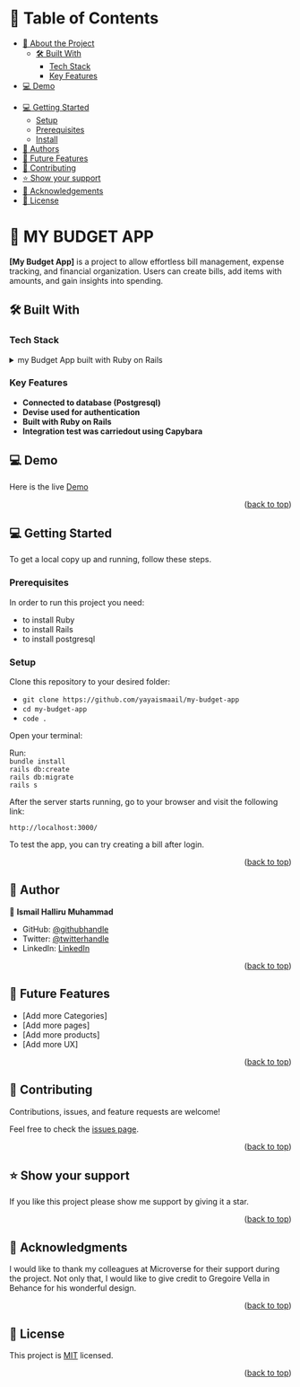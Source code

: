 <a name="readme-top"></a>

# 📗 Table of Contents

- [📖 About the Project](#about-project)
  - [🛠 Built With](#built-with)
    - [Tech Stack](#tech-stack)
    - [Key Features](#key-features)
- [💻 Demo](#demo)
<!-- - [💻 Presentation](#presentation) -->
- [💻 Getting Started](#getting-started)
  - [Setup](#setup)
  - [Prerequisites](#prerequisites)
  - [Install](#install)
- [👥 Authors](#authors)
- [🔭 Future Features](#future-features)
- [🤝 Contributing](#contributing)
- [⭐️ Show your support](#support)
- [🙏 Acknowledgements](#acknowledgements)
- [📝 License](#license)

# 📖 MY BUDGET APP <a name="about-project"></a>

**[My Budget App]** is a project to allow effortless bill management, expense tracking, and financial organization. Users can create bills, add items with amounts, and gain insights into spending.

## 🛠 Built With <a name="built-with"></a>

### Tech Stack <a name="tech-stack"></a>

<details>
<summary>my Budget App built with Ruby on Rails</summary>
  <ul>
    <li><a href="https://www.ruby-lang.org/en/">PostgreSQL</a></li>
  </ul>
</details>

### Key Features <a name="key-features"></a>

- **Connected to database (Postgresql)**
- **Devise used for authentication**
- **Built with Ruby on Rails**
- **Integration test was carriedout using Capybara**

## 💻 Demo <a name="demo"></a>
Here is the live [Demo]()

<!-- ## 💻 Presentation <a name="presentation"></a> -->

<p align="right">(<a href="#readme-top">back to top</a>)</p>

## 💻 Getting Started <a name="getting-started"></a>

To get a local copy up and running, follow these steps.

### Prerequisites

In order to run this project you need:

- to install Ruby
- to install Rails
- to install postgresql

### Setup

Clone this repository to your desired folder:

- `git clone https://github.com/yayaismaail/my-budget-app`
- `cd my-budget-app`
- `code .` <!-- If you are using VS Code -->

Open your terminal:

Run:<br>
`bundle install`<br>
`rails db:create`<br>
`rails db:migrate`<br>
`rails s`<br>

After the server starts running, go to your browser and visit the following link:

`http://localhost:3000/`

To test the app, you can try creating a bill after login.

<p align="right">(<a href="#readme-top">back to top</a>)</p>

## 👥 Author <a name="authors"></a>

👤 **Ismail Halliru Muhammad**

- GitHub: [@githubhandle](https://github.com/yayaismaail)
- Twitter: [@twitterhandle](https://mobile.twitter.com/IsmailhalliruM1)
- LinkedIn: [LinkedIn](https://www.linkedin.com/in/ismail-halliru-muhammad-2a8453127/)

<p align="right">(<a href="#readme-top">back to top</a>)</p>

## 🔭 Future Features <a name="future-features"></a>

- [Add more Categories]
- [Add more pages]
- [Add more products]
- [Add more UX]


<p align="right">(<a href="#readme-top">back to top</a>)</p>

## 🤝 Contributing <a name="contributing"></a>

Contributions, issues, and feature requests are welcome!

Feel free to check the [issues page](https://github.com/yayaismaail/my-budget-app/issues).

<p align="right">(<a href="#readme-top">back to top</a>)</p>

## ⭐️ Show your support <a name="support"></a>

If you like this project please show me support by giving it a star.

<p align="right">(<a href="#readme-top">back to top</a>)</p>

## 🙏 Acknowledgments <a name="acknowledgements"></a>

I would like to thank my colleagues at Microverse for their support during the project.
Not only that, I would like to give credit to Gregoire Vella in Behance for his wonderful design.

<p align="right">(<a href="#readme-top">back to top</a>)</p>

## 📝 License <a name="license"></a>

This project is [MIT](https://github.com/yayaismaail/my-budget-app/blob/development/LICENSE) licensed.

<p align="right">(<a href="#readme-top">back to top</a>)</p>
